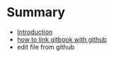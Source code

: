 # Summary

* [Introduction](README.md)
* [how to link gitbook with github](how_to_link_gitbook_with_github.md)
* edit file from github

